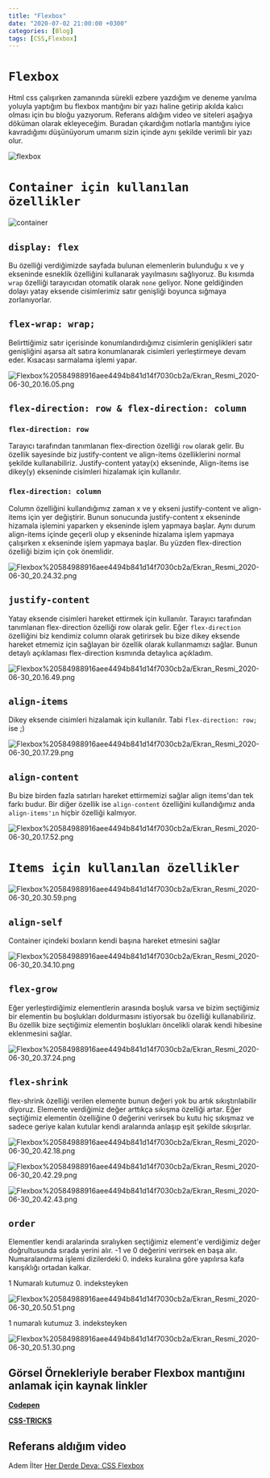 ```yaml
---
title: "Flexbox"
date: "2020-07-02 21:00:00 +0300"
categories: [Blog]
tags: [CSS,Flexbox]
---
```


# `Flexbox`

Html css çalışırken zamanında sürekli ezbere yazdığım ve deneme yanılma yoluyla yaptığım bu  flexbox mantığını bir yazı haline getirip akılda kalıcı olması için bu bloğu yazıyorum. Referans aldığım video ve siteleri aşağıya döküman olarak ekleyeceğim. Buradan çıkardığım notlarla mantığını iyice kavradığımı düşünüyorum umarım sizin içinde aynı şekilde verimli bir yazı olur.

![flexbox](https://www.silocreativo.com/en/wp-content/uploads/2017/04/flexbox-cssgrid-practical-example.png)

# `Container için kullanılan özellikler`

![container](https://css-tricks.com/wp-content/uploads/2018/10/01-container.svg)

## `display: flex`

Bu özelliği verdiğimizde sayfada bulunan elemenlerin bulunduğu x ve y ekseninde esneklik özelliğini kullanarak yayılmasını sağlıyoruz. Bu kısımda `wrap` özelliği tarayıcıdan otomatik olarak `none` geliyor. None geldiğinden dolayı yatay eksende cisimlerimiz satır genişliği boyunca sığmaya zorlanıyorlar.

## `flex-wrap: wrap;`

Belirttiğimiz satır içerisinde konumlandırdığımız cisimlerin genişlikleri satır genişliğini aşarsa alt satıra konumlanarak cisimleri yerleştirmeye devam eder. Kısacası sarmalama işlemi yapar. 

![Flexbox%20584988916aee4494b841d14f7030cb2a/Ekran_Resmi_2020-06-30_20.16.05.png](Flexbox%20584988916aee4494b841d14f7030cb2a/Ekran_Resmi_2020-06-30_20.16.05.png)

## `flex-direction: row & flex-direction: column`

### `flex-direction: row`

Tarayıcı tarafından tanımlanan flex-direction özelliği `row` olarak gelir. Bu özellik sayesinde biz justify-content ve align-items özelliklerini normal şekilde kullanabiliriz. Justify-content yatay(x) ekseninde, Align-items ise dikey(y) ekseninde cisimleri hizalamak için kullanılır.


### `flex-direction: column`

Column özelliğini kullandığımız zaman x ve y ekseni justify-content ve align-items için yer değiştirir. Bunun sonucunda justify-content x ekseninde hizamala işlemini yaparken y ekseninde işlem yapmaya başlar. Aynı durum align-items içinde geçerli olup y ekseninde hizalama işlem yapmaya çalışırken  x ekseninde işlem yapmaya başlar. Bu yüzden flex-direction özelliği bizim için çok önemlidir.

![Flexbox%20584988916aee4494b841d14f7030cb2a/Ekran_Resmi_2020-06-30_20.24.32.png](Flexbox%20584988916aee4494b841d14f7030cb2a/Ekran_Resmi_2020-06-30_20.24.32.png)

## `justify-content`

Yatay eksende cisimleri hareket ettirmek için kullanılır. Tarayıcı tarafından tanımlanan flex-direction özelliği row olarak gelir. Eğer `flex-direction` özelliğini biz kendimiz column olarak getirirsek bu bize dikey eksende hareket etmemiz için sağlayan bir özellik olarak kullanmamızı sağlar. Bunun detaylı açıklaması flex-direction kısmında detaylıca açıkladım.

![Flexbox%20584988916aee4494b841d14f7030cb2a/Ekran_Resmi_2020-06-30_20.16.49.png](Flexbox%20584988916aee4494b841d14f7030cb2a/Ekran_Resmi_2020-06-30_20.16.49.png)

## `align-items`

Dikey eksende cisimleri hizalamak için kullanılır. Tabi `flex-direction: row;` ise ;)

![Flexbox%20584988916aee4494b841d14f7030cb2a/Ekran_Resmi_2020-06-30_20.17.29.png](Flexbox%20584988916aee4494b841d14f7030cb2a/Ekran_Resmi_2020-06-30_20.17.29.png)

## `align-content`

Bu bize birden fazla satırları hareket ettirmemizi sağlar align items'dan tek farkı budur. Bir diğer özellik ise `align-content` özelliğini kullandığımız anda `align-items'ın` hiçbir özelliği kalmıyor.

![Flexbox%20584988916aee4494b841d14f7030cb2a/Ekran_Resmi_2020-06-30_20.17.52.png](Flexbox%20584988916aee4494b841d14f7030cb2a/Ekran_Resmi_2020-06-30_20.17.52.png)

# `Items için kullanılan özellikler`

![Flexbox%20584988916aee4494b841d14f7030cb2a/Ekran_Resmi_2020-06-30_20.30.59.png](Flexbox%20584988916aee4494b841d14f7030cb2a/Ekran_Resmi_2020-06-30_20.30.59.png)

## `align-self`

Container içindeki boxların kendi başına hareket etmesini sağlar

![Flexbox%20584988916aee4494b841d14f7030cb2a/Ekran_Resmi_2020-06-30_20.34.10.png](Flexbox%20584988916aee4494b841d14f7030cb2a/Ekran_Resmi_2020-06-30_20.34.10.png)

## `flex-grow`

Eğer yerleştirdiğimiz elementlerin arasında boşluk varsa ve bizim seçtiğimiz bir elementin bu boşlukları doldurmasını istiyorsak bu özelliği kullanabiliriz. Bu özellik bize seçtiğimiz elementin boşlukları öncelikli olarak kendi hibesine eklenmesini sağlar.

![Flexbox%20584988916aee4494b841d14f7030cb2a/Ekran_Resmi_2020-06-30_20.37.24.png](Flexbox%20584988916aee4494b841d14f7030cb2a/Ekran_Resmi_2020-06-30_20.37.24.png)

## `flex-shrink`

flex-shrink özelliği verilen elemente bunun değeri yok bu artık sıkıştırılabilir diyoruz. Elemente verdiğimiz değer arttıkça sıkışma özelliği artar. Eğer seçtiğimiz elementin özelliğine 0 değerini verirsek bu kutu hiç sıkışmaz ve sadece geriye kalan kutular kendi aralarında anlaşıp eşit şekilde sıkışırlar.

![Flexbox%20584988916aee4494b841d14f7030cb2a/Ekran_Resmi_2020-06-30_20.42.18.png](Flexbox%20584988916aee4494b841d14f7030cb2a/Ekran_Resmi_2020-06-30_20.42.18.png)

![Flexbox%20584988916aee4494b841d14f7030cb2a/Ekran_Resmi_2020-06-30_20.42.29.png](Flexbox%20584988916aee4494b841d14f7030cb2a/Ekran_Resmi_2020-06-30_20.42.29.png)

![Flexbox%20584988916aee4494b841d14f7030cb2a/Ekran_Resmi_2020-06-30_20.42.43.png](Flexbox%20584988916aee4494b841d14f7030cb2a/Ekran_Resmi_2020-06-30_20.42.43.png)

## `order`

Elementler kendi aralarinda sıralıyken seçtiğimiz element'e verdiğimiz değer doğrultusunda sırada yerini alır. -1 ve 0 değerini verirsek en başa alır. Numaralandırma işlemi dizilerdeki 0. indeks kuralına göre yapılırsa kafa karışıklığı ortadan kalkar. 

1 Numaralı kutumuz 0. indeksteyken

![Flexbox%20584988916aee4494b841d14f7030cb2a/Ekran_Resmi_2020-06-30_20.50.51.png](Flexbox%20584988916aee4494b841d14f7030cb2a/Ekran_Resmi_2020-06-30_20.50.51.png)

1 numaralı kutumuz 3. indeksteyken

![Flexbox%20584988916aee4494b841d14f7030cb2a/Ekran_Resmi_2020-06-30_20.51.30.png](Flexbox%20584988916aee4494b841d14f7030cb2a/Ekran_Resmi_2020-06-30_20.51.30.png)

## Görsel Örnekleriyle beraber Flexbox mantığını anlamak için kaynak linkler

[**Codepen**](https://codepen.io/enxaneta/full/adLPwv)

[**CSS-TRICKS**](https://css-tricks.com/snippets/css/a-guide-to-flexbox/)

## Referans aldığım video

Adem İlter [Her Derde Deva: CSS Flexbox](https://www.youtube.com/watch?v=_s15i3MoAyE)